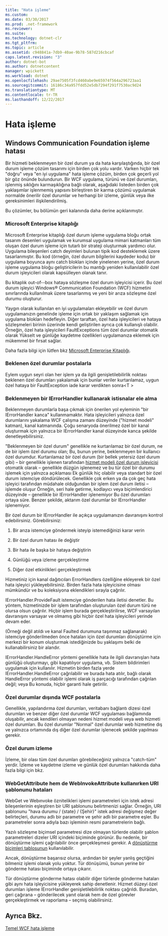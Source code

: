 ```yaml
---
title: "Hata işleme"
ms.custom: 
ms.date: 03/30/2017
ms.prod: .net-framework
ms.reviewer: 
ms.suite: 
ms.technology: dotnet-clr
ms.tgt_pltfrm: 
ms.topic: article
ms.assetid: c948841a-7db9-40ae-9b78-587d216cbcaf
caps.latest.revision: "3"
author: dotnet-bot
ms.author: dotnetcontent
manager: wpickett
ms.workload: dotnet
ms.openlocfilehash: 29ae7505f3fcd460abe9e65974f564a296723aa1
ms.sourcegitcommit: 16186c34a957fdd52e5db7294f291f7530ac9d24
ms.translationtype: MT
ms.contentlocale: tr-TR
ms.lasthandoff: 12/22/2017
---
```

# <a name="error-handling"></a>Hata işleme
## <a name="error-handling-in-windows-communication-foundation"></a>Windows Communication Foundation işleme hatası  
 Bir hizmeti beklenmeyen bir özel durum ya da hata karşılaştığında, bir özel durum işleme çözüm tasarımı için birden çok yolu vardır. Varken hiçbir tek "doğru" veya "en iyi uygulama" hata işleme çözüm, birden çok geçerli yol bir göz önünde bulundurun. Bir WCF uygulama, türünü ve özel durumları, işlenmiş sıklığını karmaşıklığına bağlı olarak, aşağıdaki listeden birden çok yaklaşımlar işlenmemiş yapısını birleştiren bir karma çözümü uygulamak normalde önerilir özel durumlar ve herhangi bir izleme, günlük veya ilke gereksinimleri ilişkilendirilmiş.  
  
 Bu çözümler, bu bölümün geri kalanında daha derine açıklanmıştır.  
  
### <a name="the-microsoft-enterprise-library"></a>Microsoft Enterprise kitaplığı  
 Microsoft Enterprise kitaplığı özel durum işleme uygulama bloğu ortak tasarım desenleri uygulamak ve kurumsal uygulama mimari katmanları tüm oluşan özel durum işleme için tutarlı bir strateji oluşturmak yardımcı olur. Uygulama bileşenleri catch deyimleri bulunan tipik kod desteklemek üzere tasarlanmıştır. Bu kod (örneğin, özel durum bilgilerini kaydeder kodu) bir uygulama boyunca aynı catch blokları içinde yinelenen yerine, özel durum işleme uygulama bloğu geliştiricilerin bu mantığı yeniden kullanılabilir özel durum işleyicileri olarak kapsülleyen olanak tanır.  
  
 Bu kitaplık out-of--box hataya sözleşme özel durum işleyicisi içerir. Bu özel durum işleyici Windows® Communication Foundation (WCF) hizmetini sınırlarında kullanılmak üzere tasarlanmış ve yeni bir arıza sözleşme özel durumu oluşturur.  
  
 Yaygın olarak kullanılan en iyi uygulamaları ekleyebilir ve özel durum uygulamanızın genelinde işleme için ortak bir yaklaşım sağlamak için uygulama blokları hedefleyin. Diğer taraftan, özel hata işleyicileri ve hataya sözleşmeleri birinin üzerinde kendi geliştirilen ayrıca çok kullanışlı olabilir. Örneğin, özel hata işleyicileri FaultExceptions tüm özel durumlar otomatik olarak Yükselt ve günlüğe kaydetme özellikleri uygulamanıza eklemek için mükemmel bir fırsat sağlar.  
  
 Daha fazla bilgi için lütfen bkz [Microsoft Enterprise Kitaplığı](http://msdn.microsoft.com/library/ff632023.aspx).  
  
### <a name="dealing-with-expected-exceptions"></a>Beklenen özel durumlar postalarla  
 Eylem uygun seyri olan her işlem ya da ilgili genişletilebilirlik noktası beklenen özel durumları yakalamak için bunlar veriler kurtarılamaz, uygun özel hataya bir FaultException iade karar verdikten sonra\<T >  
  
### <a name="dealing-with-unexpected-exceptions-using-an-ierrorhandler"></a>Beklenmeyen bir IErrorHandler kullanarak istisnalar ele alma  
 Beklenmeyen durumlarla başa çıkmak için önerilen yol eyleminin "bir IErrorHandler kanca" kullanmamaktır. Hata işleyicileri yalnızca özel durumlarını yakalama WCF çalışma zamanı düzeyinde ("hizmet modeli" katman), kanal katmanında. Çoğu senaryoda önerilmez özel bir kanal oluşturmak için yalnızca bir IErrorHandler kanal düzeyinde kanca şekilde denetleyebilirsiniz.  
  
 "Beklenmeyen bir özel durum" genellikle ne kurtarılamaz bir özel durum, ne de bir işlem özel durumu olan; Bu, bunun yerine, beklenmeyen bir kullanıcı özel durumdur. Kurtarılamaz bir özel durum (bir bellek yetersiz özel durum gibi) – bir genellikle işlenen tarafından [hizmet modeli özel durum işleyicisi](http://msdn.microsoft.com/library/system.servicemodel.dispatcher.exceptionhandler.aspx) otomatik olarak – genellikle düzgün işlenemez ve bu tür özel bir durumu işlemek için yalnızca açıklaması Ek günlük hiç olabilir veya standart bir özel durum istemciye döndürülecek. Genellikle çok erken ya da çok geç hata işleyici tarafından müdahale olduğundan bir işlem özel durum iletisi – işlemde oluşur Örneğin, seri hale getirme, kodlayıcı veya biçimlendirici düzeyinde – genellikle bir IErrorHandler işlenemiyor Bu özel durumları ortaya süre. Benzer şekilde, aktarım özel durumlar bir IErrorHandler işlenemiyor.  
  
 Bir özel durum bir IErrorHandler ile açıkça uygulamanızın davranışını kontrol edebilirsiniz. Görebilirsiniz:  
  
1.  Bir arıza istemciye göndermek isteyip istemediğinizi karar verin  
  
2.  Bir özel durum hatası ile değiştir  
  
3.  Bir hata ile başka bir hataya değiştirin  
  
4.  Günlüğü veya izleme gerçekleştirme  
  
5.  Diğer özel etkinlikleri gerçekleştirmek  
  
 Hizmetiniz için kanal dağıtıcıları ErrorHandlers özelliğine ekleyerek bir özel hata işleyici yükleyebilirsiniz.  Birden fazla hata işleyicisine olması mümkündür ve bu koleksiyona eklendikleri sırayla çağrılır.  
  
 IErrorHandler.ProvideFault istemciye gönderilen hata iletisi denetler. Bu yöntem, hizmetinizde bir işlem tarafından oluşturulan özel durum türü ne olursa olsun çağrılır. Hiçbir işlem burada gerçekleştirilirse, WCF varsayılan davranışını varsayar ve olmamış gibi hiçbir özel hata işleyicileri yerinde devam eder.  
  
 (Örneği değil atıldı ve kanal Faulted durumuna taşınmaz sağlanarak) istemciye gönderilmeden önce hataları için özel durumları dönüştürme için merkezi bir konum oluşturmak istediğinizde bu yaklaşımı belki de kullanabilirsiniz bir alandır.  
  
 IErrorHandler.HandleError yöntemi genellikle hata ile ilgili davranışları hata günlüğü oluşturmayı, gibi kapatılıyor uygulama, vb. Sistem bildirimleri uygulamak için kullanılır. Hizmetin birden fazla yerde IErrorHandler.HandleError çağrılabilir ve burada hata atılır, bağlı olarak HandleError yöntemi olabilir işlemi olarak iş parçacığı tarafından çağrılan değil; veya Bu konuda, hiçbir garanti hale getirilir.  
  
### <a name="dealing-with-exceptions-outside-wcf"></a>Özel durumlar dışında WCF postalarla  
 Genellikle, yapılandırma özel durumları, veritabanı bağlantı dizesi özel durumları ve benzer diğer özel durumlar WCF uygulaması bağlamında oluşabilir, ancak kendileri olmayan nedeni hizmet modeli veya web hizmeti özel durumları. Bu özel durumlar "Normal" özel durumlar web hizmetine dış ve yalnızca ortamında dış diğer özel durumlar işlenecek şekilde yapılması gerekir.  
  
### <a name="tracing-exceptions"></a>Özel durum izleme  
 İzleme, bir olası tüm özel durumları görebileceğiniz yalnızca "catch-tüm" yerdir. İzleme ve kaydetme izleme ve günlük özel durumları hakkında daha fazla bilgi için bkz.  
  
### <a name="uri-template-errors-when-using-webgetattribute-and-webinvokeattribute"></a>WebGetAttribute hem de WebInvokeAttribute kullanırken URI şablonunu hataları  
 WebGet ve Webınvoke öznitelikleri işlemi parametreleri için istek adresi bileşenlerinin eşleştiren bir URI şablonunu belirtmenizi sağlar. Örneğin, URI şablonunu "hava durumu / {state} / {Şehir}" istek adresi değişmez değer belirteçleri, durumu adlı bir parametre ve şehir adlı bir parametre eşler. Bu parametreler sonra adıyla bazı işleminin resmi parametrelerin bağlı.  
  
 Yazılı sözleşme biçimsel parametresi dize olmayan türlerde olabilir şablon parametreleri dizeler URI içindeki biçiminde görünür. Bu nedenle, bir dönüştürme işlemi çağrılabilir önce gerçekleşmesi gerekir. A [dönüştürme biçimleri tablosunun](http://msdn.microsoft.com/library/bb412172.aspx) kullanılabilir.  
  
 Ancak, dönüştürme başarısız olursa, ardından bir şeyler yanlış geçtiğini bilmeniz işlemi olanak yolu yoktur. Tür dönüşümü, bunun yerine bir gönderme hatası biçiminde ortaya çıkarır.  
  
 Tür dönüştürme gönderme hatası olabilir diğer türlerde gönderme hataları gibi aynı hata işleyicisine yükleyerek sahip denetlenir. Hizmet düzeyi özel durumları işleme IErrorHandler genişletilebilirlik noktası çağrıldı. Buradan, geri çağırana – gönderilecek yanıt olarak hem de özel görevler gerçekleştirmek ve raporlama – seçmiş olabilirsiniz.  
  
## <a name="see-also"></a>Ayrıca Bkz.  
 [Temel WCF hata işleme](http://msdn.microsoft.com/library/gg281715.aspx)
